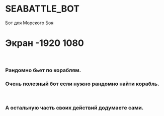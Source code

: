 # SEABATTLE_BOT
Бот для Морского Боя

<h1>Экран -1920 1080</h1> <br><h3>Рандомно бьет по кораблям.</h3><h3>Очень полезный бот если нужно рандомно найти корабль.</h3> <br> <h3>А остальную часть своих действий додумаете сами.</h3> <br>
